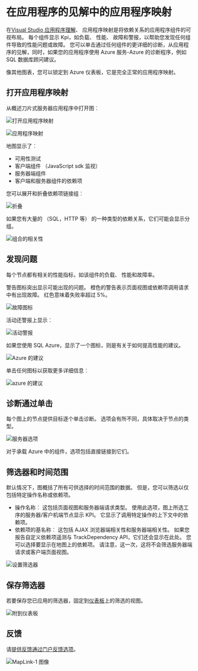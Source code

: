 <properties 
    pageTitle="在应用程序的见解中的应用程序映射 |Microsoft Azure" 
    description="用 Kpi 和警报标记应用程序组件之间的依赖关系的可视化表示形式。" 
    services="application-insights" 
    documentationCenter=""
    authors="SoubhagyaDash" 
    manager="douge"/>

<tags 
    ms.service="application-insights" 
    ms.workload="tbd" 
    ms.tgt_pltfrm="ibiza" 
    ms.devlang="na" 
    ms.topic="article" 
    ms.date="06/15/2016" 
    ms.author="awills"/>
 
# <a name="application-map-in-application-insights"></a>在应用程序的见解中的应用程序映射

在[Visual Studio 应用程序理解](app-insights-overview.md)、 应用程序映射是将依赖关系的应用程序组件的可视布局。 每个组件显示 Kpi，如负载、 性能、 故障和警报，以帮助您发现任何组件导致的性能问题或故障。 您可以单击通过任何组件的更详细的诊断，从应用程序的见解，同时，如果您的应用程序使用 Azure 服务-Azure 的诊断程序，例如 SQL 数据库顾问建议。

像其他图表，您可以锁定到 Azure 仪表板，它是完全正常的应用程序映射。 

## <a name="open-the-application-map"></a>打开应用程序映射

从概述刀片式服务器应用程序中打开图︰

![打开应用程序映射](./media/app-insights-app-map/01.png)

![应用程序映射](./media/app-insights-app-map/02.png)

地图显示了︰

* 可用性测试
* 客户端组件 （JavaScript sdk 监视）
* 服务器端组件
* 客户端和服务器组件的依赖项

您可以展开和折叠依赖项链接组︰

![折叠](./media/app-insights-app-map/03.png)
 
如果您有大量的 （SQL，HTTP 等） 的一种类型的依赖关系，它们可能会显示分组。 


![组合的相关性](./media/app-insights-app-map/03-2.png)
 
 
## <a name="spot-problems"></a>发现问题

每个节点都有相关的性能指标，如该组件的负载、 性能和故障率。 

警告图标突出显示可能出现的问题。 橙色的警告表示页面视图或依赖项调用请求中有出现故障。 红色意味着失败率超过 5%。


![故障图标](./media/app-insights-app-map/04.png)

 
活动还警报上显示︰ 


![活动警报](./media/app-insights-app-map/05.png)
 
如果您使用 SQL Azure，显示了一个图标，则是有关于如何提高性能的建议。 


![Azure 的建议](./media/app-insights-app-map/06.png)

单击任何图标以获取更多详细信息︰


![azure 的建议](./media/app-insights-app-map/07.png)
 
 
## <a name="diagnostic-click-through"></a>诊断通过单击

每个图上的节点提供目标逐个单击诊断。 选项会有所不同，具体取决于节点的类型。

![服务器选项](./media/app-insights-app-map/09.png)

 
对于承载 Azure 中的组件，选项包括直接链接到它们。


## <a name="filters-and-time-range"></a>筛选器和时间范围

默认情况下，图概括了所有可供选择的时间范围的数据。 但是，您可以筛选以仅包括特定操作名称或依赖项。

* 操作名称︰ 这包括页面视图和服务器端请求类型。 使用此选项，图上所选工序的服务器/客户机端节点显示 KPI。 它显示了调用特定操作的上下文中的依赖项。
* 依赖项的基名称︰ 这包括 AJAX 浏览器端相关性和服务器端相关性。 如果您报告自定义依赖项遥测与 TrackDependency API，它们还会显示在此处。 您可以选择要显示在地图上的依赖项。 请注意，这一次，这将不会筛选服务器端请求或客户端页面视图。


![设置筛选器](./media/app-insights-app-map/11.png)

 
 
## <a name="save-filters"></a>保存筛选器

若要保存您已应用的筛选器，固定到[仪表板](app-insights-dashboards.md)上的筛选的视图。


![附到仪表板](./media/app-insights-app-map/12.png)
 


## <a name="feedback"></a>反馈

请[提供反馈通过门户反馈选项](app-insights-get-dev-support.md)。


![MapLink-1 图像](./media/app-insights-app-map/13.png)


